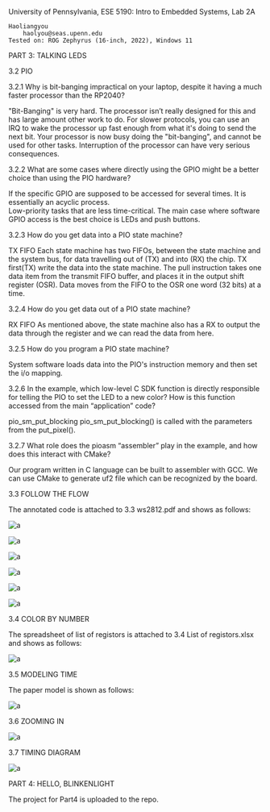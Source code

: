 University of Pennsylvania, ESE 5190: Intro to Embedded Systems, Lab 2A

    Haoliangyou
        haolyou@seas.upenn.edu
    Tested on: ROG Zephyrus (16-inch, 2022), Windows 11

PART 3: TALKING LEDS

3.2 PIO

3.2.1 Why is bit-banging impractical on your laptop, despite it having a much faster processor than the RP2040?
  
  "Bit-Banging" is very hard. The processor isn’t really designed for this and has large amount other work to do. 
  For slower protocols, you can use an IRQ to wake the processor up fast enough from what it's doing to send the next bit. Your processor is now busy doing the "bit-banging", and cannot be used for other tasks. Interruption of the processor can have very serious consequences.

3.2.2 What are some cases where directly using the GPIO might be a better choice than using the PIO hardware?
  
  If the specific GPIO are supposed to be accessed for several times. It is essentially an acyclic process.  
  Low-priority tasks that are less time-critical.
  The main case where software GPIO access is the best choice is LEDs and push buttons.
  
3.2.3 How do you get data into a PIO state machine?
  
  TX FIFO
  Each state machine has two FIFOs, between the state machine and the system bus, for data travelling out of (TX) and into (RX) the chip.
  TX first(TX) write the data into the state machine.
  The pull instruction takes one data item from the transmit FIFO buffer, and places it in the output shift register (OSR).
  Data moves from the FIFO to the OSR one word (32 bits) at a time. 

3.2.4 How do you get data out of a PIO state machine?
  
  RX FIFO
  As mentioned above, the state machine also has a RX to output the data through the register and we can read the data from here.

3.2.5 How do you program a PIO state machine?
  
  System software loads data into the PIO's instruction memory and then set the i/o mapping.

3.2.6 In the example, which low-level C SDK function is directly responsible for telling the PIO to set the LED to a new color? 
How is this function accessed from the main “application” code?

  pio_sm_put_blocking
  pio_sm_put_blocking() is called with the parameters from the  put_pixel().

3.2.7 What role does the pioasm “assembler” play in the example, and how does this interact with CMake?

  Our program written in C language can be built to assembler with GCC.
  We can use CMake to generate uf2 file which can be recognized by the board.
  
3.3 FOLLOW THE FLOW

  The annotated code is attached to 3.3 ws2812.pdf and shows as follows:
  
  ![a](https://github.com/HaoliangYou/ese5190-2022-lab2-into-the-void-star/blob/main/3.3.1.png)
  
  ![a](https://github.com/HaoliangYou/ese5190-2022-lab2-into-the-void-star/blob/main/3.3.2.png)
  
  ![a](https://github.com/HaoliangYou/ese5190-2022-lab2-into-the-void-star/blob/main/3.3.3.png)
  
  ![a](https://github.com/HaoliangYou/ese5190-2022-lab2-into-the-void-star/blob/main/3.3.4.png)
  
  ![a](https://github.com/HaoliangYou/ese5190-2022-lab2-into-the-void-star/blob/main/3.3.5.png)
  
  ![a](https://github.com/HaoliangYou/ese5190-2022-lab2-into-the-void-star/blob/main/3.3.6.png)
  
3.4 COLOR BY NUMBER
  
  The spreadsheet of list of registors is attached to 3.4 List of registors.xlsx and shows as follows:
  
  ![a](https://github.com/HaoliangYou/ese5190-2022-lab2-into-the-void-star/blob/main/3.4.png)
  
3.5 MODELING TIME

  The paper model is shown as follows:
  
  ![a](https://github.com/HaoliangYou/ese5190-2022-lab2-into-the-void-star/blob/main/3.5.jpg)
  
  
 3.6 ZOOMING IN
 
   ![a](https://github.com/HaoliangYou/ese5190-2022-lab2-into-the-void-star/blob/main/3.6.jpg)
 
 3.7 TIMING DIAGRAM
 
   ![a](https://github.com/HaoliangYou/ese5190-2022-lab2-into-the-void-star/blob/main/3.7.jpg)
 
 PART 4: HELLO, BLINKENLIGHT 
   
   The project for Part4 is uploaded to the repo.
  
  
  
  
  
  
  






